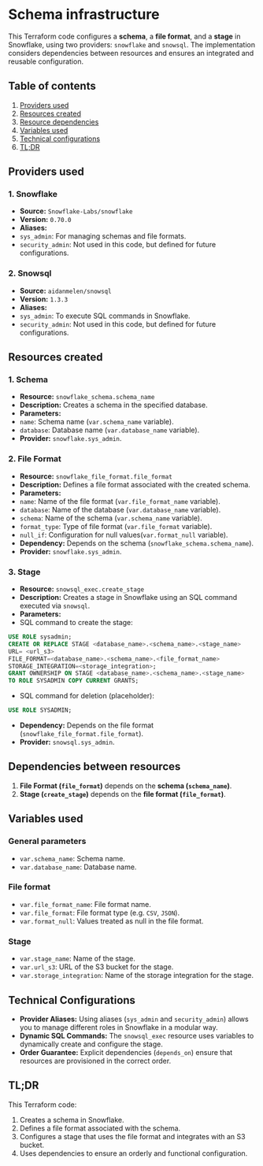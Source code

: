 # Schema infrastructure

This Terraform code configures a **schema**, a **file format**, and a **stage** in Snowflake, using two providers: `snowflake` and `snowsql`. The implementation considers dependencies between resources and ensures an integrated and reusable configuration.

## Table of contents

1. [Providers used](#providers-used)
2. [Resources created](#resources-created)
3. [Resource dependencies](#resource-dependencies)
4. [Variables used](#variables-used)
5. [Technical configurations](#technical-configurations)
6. [TL;DR](#tldr)

## Providers used

### 1. Snowflake
- **Source:** `Snowflake-Labs/snowflake`
- **Version:** `0.70.0`
- **Aliases:**
- `sys_admin`: For managing schemas and file formats.
- `security_admin`: Not used in this code, but defined for future configurations.

### 2. Snowsql
- **Source:** `aidanmelen/snowsql`
- **Version:** `1.3.3`
- **Aliases:**
- `sys_admin`: To execute SQL commands in Snowflake.
- `security_admin`: Not used in this code, but defined for future configurations.

## Resources created

### 1. Schema
- **Resource:** `snowflake_schema.schema_name`
- **Description:** Creates a schema in the specified database.
- **Parameters:**
- `name`: Schema name (`var.schema_name` variable).
- `database`: Database name (`var.database_name` variable).
- **Provider:** `snowflake.sys_admin`.

### 2. File Format
- **Resource:** `snowflake_file_format.file_format`
- **Description:** Defines a file format associated with the created schema.
- **Parameters:**
- `name`: Name of the file format (`var.file_format_name` variable).
- `database`: Name of the database (`var.database_name` variable).
- `schema`: Name of the schema (`var.schema_name` variable).
- `format_type`: Type of file format (`var.file_format` variable).
- `null_if`: Configuration for null values ​​(`var.format_null` variable).
- **Dependency:** Depends on the schema (`snowflake_schema.schema_name`).
- **Provider:** `snowflake.sys_admin`.

### 3. Stage
- **Resource:** `snowsql_exec.create_stage`
- **Description:** Creates a stage in Snowflake using an SQL command executed via `snowsql`.
- **Parameters:**
 - SQL command to create the stage:
 ```sql
 USE ROLE sysadmin;
 CREATE OR REPLACE STAGE <database_name>.<schema_name>.<stage_name>
 URL= <url_s3>
 FILE_FORMAT=<database_name>.<schema_name>.<file_format_name>
 STORAGE_INTEGRATION=<storage_integration>;
 GRANT OWNERSHIP ON STAGE <database_name>.<schema_name>.<stage_name>
 TO ROLE SYSADMIN COPY CURRENT GRANTS;
 ```
- SQL command for deletion (placeholder):
```sql
USE ROLE SYSADMIN;
```
- **Dependency:** Depends on the file format (`snowflake_file_format.file_format`).
- **Provider:** `snowsql.sys_admin`.

## Dependencies between resources

1. **File Format (`file_format`)** depends on the **schema (`schema_name`)**.
2. **Stage (`create_stage`)** depends on the **file format (`file_format`)**.

## Variables used

### General parameters
- `var.schema_name`: Schema name.
- `var.database_name`: Database name.

### File format
- `var.file_format_name`: File format name.
- `var.file_format`: File format type (e.g. `CSV`, `JSON`).
- `var.format_null`: Values ​​treated as null in the file format.

### Stage
- `var.stage_name`: Name of the stage.
- `var.url_s3`: URL of the S3 bucket for the stage.
- `var.storage_integration`: Name of the storage integration for the stage.

## Technical Configurations

- **Provider Aliases:** Using aliases (`sys_admin` and `security_admin`) allows you to manage different roles in Snowflake in a modular way.
- **Dynamic SQL Commands:** The `snowsql_exec` resource uses variables to dynamically create and configure the stage.
- **Order Guarantee:** Explicit dependencies (`depends_on`) ensure that resources are provisioned in the correct order.

## TL;DR

This Terraform code:
1. Creates a schema in Snowflake.
2. Defines a file format associated with the schema.
3. Configures a stage that uses the file format and integrates with an S3 bucket.
4. Uses dependencies to ensure an orderly and functional configuration.